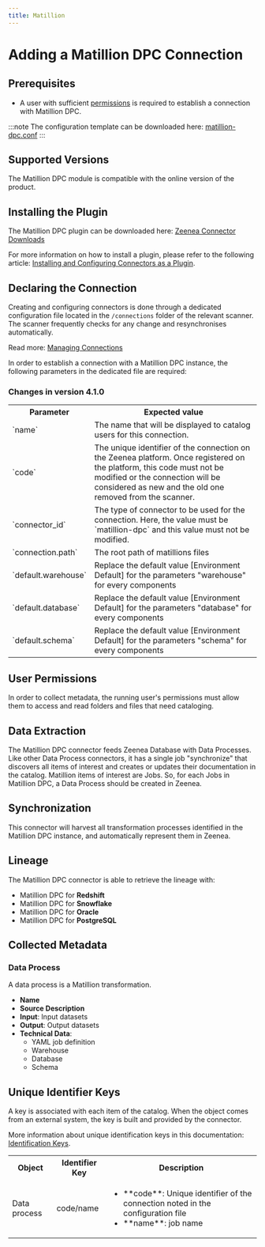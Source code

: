 ```yaml
---
title: Matillion  
---
```


# Adding a Matillion DPC Connection

## Prerequisites

* A user with sufficient [permissions](#user-permissions) is required to establish a connection with Matillion DPC.

:::note
The configuration template can be downloaded here: [matillion-dpc.conf](#)
:::

## Supported Versions

The Matillion DPC module is compatible with the online version of the product. 

## Installing the Plugin

The Matillion DPC plugin can be downloaded here: [Zeenea Connector Downloads](./zeenea-connectors-list.md)

For more information on how to install a plugin, please refer to the following article: [Installing and Configuring Connectors as a Plugin](./zeenea-connectors-install-as-plugin.md).

## Declaring the Connection

Creating and configuring connectors is done through a dedicated configuration file located in the `/connections` folder of the relevant scanner. The scanner frequently checks for any change and resynchronises automatically.

Read more: [Managing Connections](./zeenea-managing-connections.md)

In order to establish a connection with a Matillion DPC instance, the following parameters in the dedicated file are required:

### Changes in version 4.1.0

<table>
  <tr>
    <th>Parameter</th>
    <th>Expected value</th>
  </tr>
  <tr>
    <td>`name`</td>
    <td>The name that will be displayed to catalog users for this connection.</td>
  </tr>
  <tr>
    <td>`code`</td>
    <td>The unique identifier of the connection on the Zeenea platform. Once registered on the platform, this code must not be modified or the connection will be considered as new and the old one removed from the scanner.</td>
  </tr>
  <tr>
    <td>`connector_id`</td>
    <td>The type of connector to be used for the connection. Here, the value must be `matillion-dpc` and this value must not be modified.</td>
  </tr>
  <tr>
    <td>`connection.path`</td>
    <td>The root path of matillions files</td>
  </tr>
  <tr>
    <td>`default.warehouse`</td>
    <td>Replace the default value [Environment Default] for the parameters "warehouse" for every components</td>
  </tr>
  <tr>
    <td>`default.database`</td>
    <td>Replace the default value [Environment Default] for the parameters "database" for every components</td>
  </tr>
  <tr>
    <td>`default.schema`</td>
    <td>Replace the default value [Environment Default] for the parameters "schema" for every components</td>
  </tr>
</table>

## User Permissions

In order to collect metadata, the running user's permissions must allow them to access and read folders and files that need cataloging.

## Data Extraction

The Matillion DPC connector feeds Zeenea Database with Data Processes. Like other Data Process connectors, it has a single job "synchronize" that discovers all items of interest and creates or updates their documentation in the catalog. Matillion items of interest are Jobs. So, for each Jobs in Matillion DPC, a Data Process should be created in Zeenea.

## Synchronization

This connector will harvest all transformation processes identified in the Matillion DPC instance, and automatically represent them in Zeenea.

## Lineage

The Matillion DPC connector is able to retrieve the lineage with:

* Matillion DPC for **Redshift**
* Matillion DPC for **Snowflake**
* Matillion DPC for **Oracle**
* Matillion DPC for **PostgreSQL**

## Collected Metadata

### Data Process

A data process is a Matillion transformation. 

* **Name**
* **Source Description**
* **Input**: Input datasets
* **Output**: Output datasets
* **Technical Data**:
  * YAML job definition
  * Warehouse
  * Database
  * Schema

## Unique Identifier Keys
 
A key is associated with each item of the catalog. When the object comes from an external system, the key is built and provided by the connector.
 
More information about unique identification keys in this documentation: [Identification Keys](./zeenea-identification-keys.md).
  
 <table>
   <tr><th>Object</th><th>Identifier Key</th><th>Description</th></tr>
   <tr>
     <td>Data process</td>
     <td>code/name</td>
     <td>
       <ul>
         <li>**code**:  Unique identifier of the connection noted in the configuration file</li>
         <li>**name**: job name</li>
       </ul>
     </td>
   </tr>
 </table>